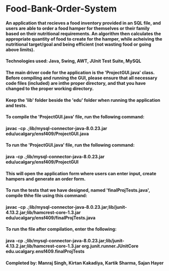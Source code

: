 # Food-Bank-Order-System
#### An application that recieves a food inventory provided in an SQL file, and users are able to order a food hamper for themselves or their family based on their nutritional requirements. An algorithm then calculates the appropriate quantity of food to create for the hamper, while acheiving the nutritional target/goal and being efficient (not wasting food or going above limits). 
#### Technologies used: Java, Swing, AWT, JUnit Test Suite, MySQL

#### The main driver code for the application is the 'ProjectGUI.java' class. Before compiling and running the GUI, please ensure that all necessary code files (included) are inthe proper directory, and that you have changed to the proper working directory.

#### Keep the 'lib' folder beside the 'edu' folder when running the application and tests.

#### To compile the 'ProjectGUI.java' file, run the following command:

#### javac -cp .;lib/mysql-connector-java-8.0.23.jar edu/ucalgary/ensf409/ProjectGUI.java

#### To run the 'ProjectGUI.java' file, run the following command:

#### java -cp .;lib/mysql-connector-java-8.0.23.jar edu/ucalgary/ensf409/ProjectGUI

#### This will open the application form where users can enter input, create hampers and generate an order form.

#### To run the tests that we have designed, named 'finalProjTests.java', compile thhe file using this command:

#### javac -cp .;lib/mysql-connector-java-8.0.23.jar;lib/junit-4.13.2.jar;lib/hamcrest-core-1.3.jar edu/ucalgary/ensf409/finalProjTests.java

#### To run the file after compilation, enter the following:

#### java -cp .;lib/mysql-connector-java-8.0.23.jar;lib/junit-4.13.2.jar;lib/hamcrest-core-1.3.jar org.junit.runner.JUnitCore edu.ucalgary.ensf409.finalProjTests

#### Completed by: Manraj Singh, Kirtan Kakadiya, Kartik Sharma, Sajan Hayer
